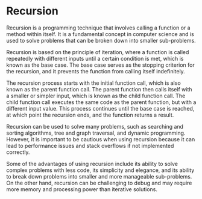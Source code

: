 # Recursion

Recursion is a programming technique that involves calling a function or a method within itself. It is a fundamental concept in computer science and is used to solve problems that can be broken down into smaller sub-problems.

Recursion is based on the principle of iteration, where a function is called repeatedly with different inputs until a certain condition is met, which is known as the base case. The base case serves as the stopping criterion for the recursion, and it prevents the function from calling itself indefinitely.

The recursion process starts with the initial function call, which is also known as the parent function call. The parent function then calls itself with a smaller or simpler input, which is known as the child function call. The child function call executes the same code as the parent function, but with a different input value. This process continues until the base case is reached, at which point the recursion ends, and the function returns a result.

Recursion can be used to solve many problems, such as searching and sorting algorithms, tree and graph traversal, and dynamic programming. However, it is important to be cautious when using recursion because it can lead to performance issues and stack overflows if not implemented correctly.

Some of the advantages of using recursion include its ability to solve complex problems with less code, its simplicity and elegance, and its ability to break down problems into smaller and more manageable sub-problems. On the other hand, recursion can be challenging to debug and may require more memory and processing power than iterative solutions.